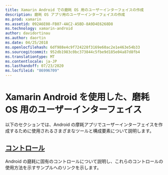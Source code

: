 ```yaml
---
title: Xamarin Android での磨耗 OS 用のユーザーインターフェイスの作成
description: 磨耗 OS アプリ用のユーザーインターフェイスの作成
ms.prod: xamarin
ms.assetid: 092A6E08-FB07-4AC2-A5BD-8A9D4E6268D8
ms.technology: xamarin-android
author: davidortinau
ms.author: daortin
ms.date: 04/25/2018
ms.openlocfilehash: 6df988e4c9f724228f3169e60ac2e1e463e54b33
ms.sourcegitcommit: 952db1983c0bc373844c5fbe9d185e04a87d8fb4
ms.translationtype: MT
ms.contentlocale: ja-JP
ms.lasthandoff: 07/23/2020
ms.locfileid: "86996709"
---
```

# <a name="user-interfaces-for-wear-os-with-xamarinandroid"></a>Xamarin Android を使用した、磨耗 OS 用のユーザーインターフェイス

以下のセクションでは、Android の摩耗アプリでユーザーインターフェイスを作成するために使用されるさまざまなツールと構成要素について説明します。

## <a name="controls"></a>[コントロール](~/android/wear/user-interface/controls/index.md)

Android の磨耗に固有のコントロールについて説明し、これらのコントロールの使用方法を示すサンプルへのリンクを示します。
